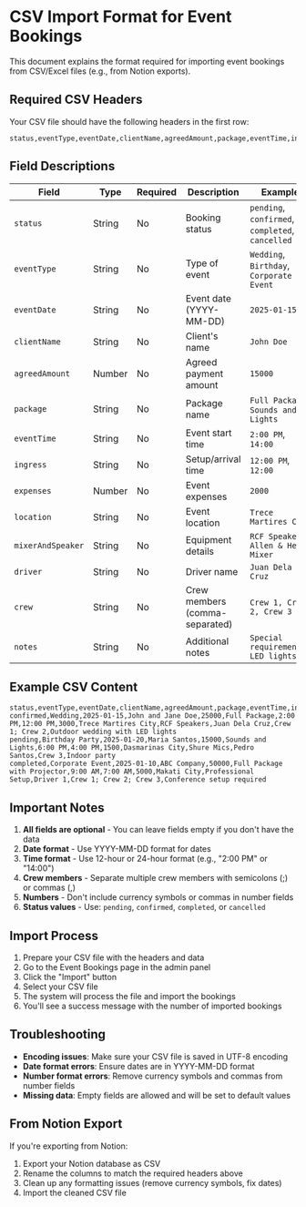 # CSV Import Format for Event Bookings

This document explains the format required for importing event bookings from CSV/Excel files (e.g., from Notion exports).

## Required CSV Headers

Your CSV file should have the following headers in the first row:

```csv
status,eventType,eventDate,clientName,agreedAmount,package,eventTime,ingress,expenses,location,mixerAndSpeaker,driver,crew,notes
```

## Field Descriptions

| Field             | Type   | Required | Description                    | Example                                          |
| ----------------- | ------ | -------- | ------------------------------ | ------------------------------------------------ |
| `status`          | String | No       | Booking status                 | `pending`, `confirmed`, `completed`, `cancelled` |
| `eventType`       | String | No       | Type of event                  | `Wedding`, `Birthday`, `Corporate Event`         |
| `eventDate`       | String | No       | Event date (YYYY-MM-DD)        | `2025-01-15`                                     |
| `clientName`      | String | No       | Client's name                  | `John Doe`                                       |
| `agreedAmount`    | Number | No       | Agreed payment amount          | `15000`                                          |
| `package`         | String | No       | Package name                   | `Full Package`, `Sounds and Lights`              |
| `eventTime`       | String | No       | Event start time               | `2:00 PM`, `14:00`                               |
| `ingress`         | String | No       | Setup/arrival time             | `12:00 PM`, `12:00`                              |
| `expenses`        | Number | No       | Event expenses                 | `2000`                                           |
| `location`        | String | No       | Event location                 | `Trece Martires City`                            |
| `mixerAndSpeaker` | String | No       | Equipment details              | `RCF Speakers, Allen & Heath Mixer`              |
| `driver`          | String | No       | Driver name                    | `Juan Dela Cruz`                                 |
| `crew`            | String | No       | Crew members (comma-separated) | `Crew 1, Crew 2, Crew 3`                         |
| `notes`           | String | No       | Additional notes               | `Special requirements: LED lights`               |

## Example CSV Content

```csv
status,eventType,eventDate,clientName,agreedAmount,package,eventTime,ingress,expenses,location,mixerAndSpeaker,driver,crew,notes
confirmed,Wedding,2025-01-15,John and Jane Doe,25000,Full Package,2:00 PM,12:00 PM,3000,Trece Martires City,RCF Speakers,Juan Dela Cruz,Crew 1; Crew 2,Outdoor wedding with LED lights
pending,Birthday Party,2025-01-20,Maria Santos,15000,Sounds and Lights,6:00 PM,4:00 PM,1500,Dasmarinas City,Shure Mics,Pedro Santos,Crew 3,Indoor party
completed,Corporate Event,2025-01-10,ABC Company,50000,Full Package with Projector,9:00 AM,7:00 AM,5000,Makati City,Professional Setup,Driver 1,Crew 1; Crew 2; Crew 3,Conference setup required
```

## Important Notes

1. **All fields are optional** - You can leave fields empty if you don't have the data
2. **Date format** - Use YYYY-MM-DD format for dates
3. **Time format** - Use 12-hour or 24-hour format (e.g., "2:00 PM" or "14:00")
4. **Crew members** - Separate multiple crew members with semicolons (;) or commas (,)
5. **Numbers** - Don't include currency symbols or commas in number fields
6. **Status values** - Use: `pending`, `confirmed`, `completed`, or `cancelled`

## Import Process

1. Prepare your CSV file with the headers and data
2. Go to the Event Bookings page in the admin panel
3. Click the "Import" button
4. Select your CSV file
5. The system will process the file and import the bookings
6. You'll see a success message with the number of imported bookings

## Troubleshooting

- **Encoding issues**: Make sure your CSV file is saved in UTF-8 encoding
- **Date format errors**: Ensure dates are in YYYY-MM-DD format
- **Number format errors**: Remove currency symbols and commas from number fields
- **Missing data**: Empty fields are allowed and will be set to default values

## From Notion Export

If you're exporting from Notion:

1. Export your Notion database as CSV
2. Rename the columns to match the required headers above
3. Clean up any formatting issues (remove currency symbols, fix dates)
4. Import the cleaned CSV file
